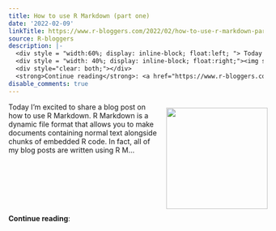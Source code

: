 ```yaml
---
title: How to use R Markdown (part one)
date: '2022-02-09'
linkTitle: https://www.r-bloggers.com/2022/02/how-to-use-r-markdown-part-one/
source: R-bloggers
description: |-
  <div style = "width:60%; display: inline-block; float:left; "> Today I’m excited to share a blog post on how to use R Markdown. R Markdown is a dynamic file format that allows you to make documents containing normal text alongside chunks of embedded R code. In fact, all of my blog posts are written using R M...</div>
  <div style = "width: 40%; display: inline-block; float:right;"><img src=' https://www.rforecology.com/rmd_image0c.png' width = "200" style = "padding: 10px;" /></div>
  <div style="clear: both;"></div>
  <strong>Continue reading</strong>: <a href="https://www.r-bloggers.com/2022/02/how- ...
disable_comments: true
---
```

<div style = "width:60%; display: inline-block; float:left; "> Today I’m excited to share a blog post on how to use R Markdown. R Markdown is a dynamic file format that allows you to make documents containing normal text alongside chunks of embedded R code. In fact, all of my blog posts are written using R M...</div>
<div style = "width: 40%; display: inline-block; float:right;"><img src=' https://www.rforecology.com/rmd_image0c.png' width = "200" style = "padding: 10px;" /></div>
<div style="clear: both;"></div>
<strong>Continue reading</strong>: <a href="https://www.r-bloggers.com/2022/02/how- ...
